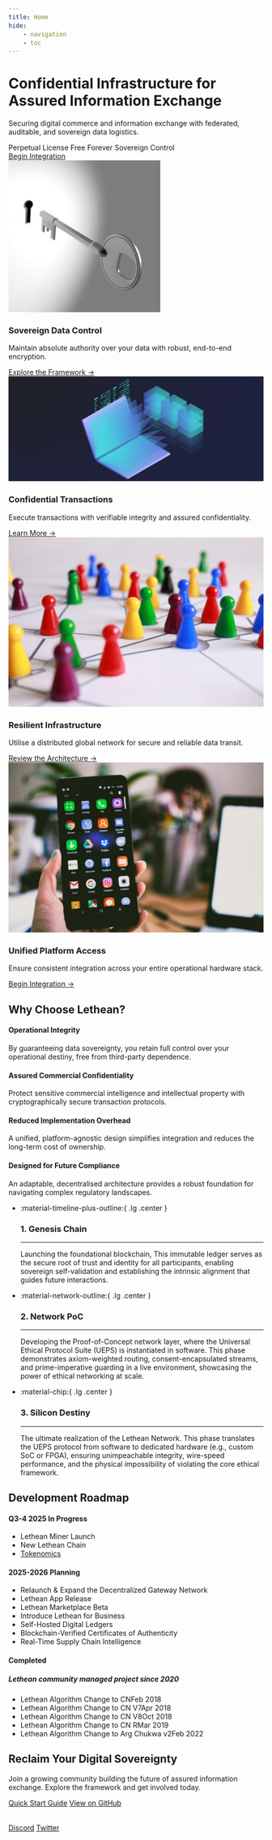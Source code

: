 ```yaml
---
title: Home
hide:
    - navigation
    - toc
---
```


<div class="hero-section">
  <div class="hero-content">
    <h1>Confidential Infrastructure for Assured Information Exchange</h1>
    <p class="hero-subtitle">Securing digital commerce and information exchange with federated, auditable, and sovereign data logistics.</p>
    <div class="hero-badges">
      <span class="badge">Perpetual License</span>
      <span class="badge">Free Forever</span>
      <span class="badge">Sovereign Control</span>
    </div>
    <a href="https://github.com/letheanVPN/blockchain/tree/dev-api?tab=readme-ov-file#lethean-networkethics-encoded" class="cta-button">Begin Integration</a>
  </div>
</div>

<div class="features-grid">
  <div class="feature-card">
    <img src="./assets/images/secure-data-storage.jpg?auto=compress&cs=tinysrgb&w=300" alt="Sovereign Data Control">
    <h3>Sovereign Data Control</h3>
    <p>Maintain absolute authority over your data with robust, end-to-end encryption.</p>
    <a href="/getting-started/dappserver/" class="get-started">Explore the Framework →</a>
  </div>
  
  <div class="feature-card">
    <img src="./assets/images/private-transaction-net.png?auto=compress&cs=tinysrgb&w=300" alt="Confidential Transactions">
    <h3>Confidential Transactions</h3>
    <p>Execute transactions with verifiable integrity and assured confidentiality.</p>
    <a href="/getting-started/wallet.html" class="get-started">Learn More →</a>
  </div>
  
  <div class="feature-card">
    <img src="./assets/images/decentralised-vpn.jpg?auto=compress&cs=tinysrgb&w=300" alt="Resilient Network Infrastructure">
    <h3>Resilient Infrastructure</h3>
    <p>Utilise a distributed global network for secure and reliable data transit.</p>
    <a href="/network/" class="get-started">Review the Architecture →</a>
  </div>
  
  <div class="feature-card">
    <img src="./assets/images/cross-platform.jpeg?auto=compress&cs=tinysrgb&w=300" alt="Unified Platform Access">
    <h3>Unified Platform Access</h3>
    <p>Ensure consistent integration across your entire operational hardware stack.</p>
    <a href="/getting-started/developer/" class="get-started">Begin Integration →</a>
  </div>
</div>

<div class="benefits-section">
  <h2>Why Choose Lethean?</h2>
  <div class="benefits-grid">
    <div class="benefit-card">
      <h4>Operational Integrity</h4>
      <p>By guaranteeing data sovereignty, you retain full control over your operational destiny, free from third-party dependence.</p>
    </div>
    <div class="benefit-card">
      <h4>Assured Commercial Confidentiality</h4>
      <p>Protect sensitive commercial intelligence and intellectual property with cryptographically secure transaction protocols.</p>
    </div>
    <div class="benefit-card">
      <h4>Reduced Implementation Overhead</h4>
      <p>A unified, platform-agnostic design simplifies integration and reduces the long-term cost of ownership.</p>
    </div>
    <div class="benefit-card">
      <h4>Designed for Future Compliance</h4>
      <p>An adaptable, decentralised architecture provides a robust foundation for navigating complex regulatory landscapes.</p>
    </div>
  </div>
</div>
<div>
    <div class="grid cards" markdown>

-   :material-timeline-plus-outline:{ .lg .center }
    ### 1. Genesis Chain
    ---
    Launching the foundational blockchain, This immutable ledger serves as the secure root of trust and identity for all participants, enabling sovereign self-validation and establishing the intrinsic alignment that guides future interactions.

-   :material-network-outline:{ .lg .center }
    ### 2. Network PoC
    ---
    Developing the Proof-of-Concept network layer, where the Universal Ethical Protocol Suite (UEPS) is instantiated in software. This phase demonstrates axiom-weighted routing, consent-encapsulated streams, and prime-imperative guarding in a live environment, showcasing the power of ethical networking at scale.

-   :material-chip:{ .lg .center }
    ### 3. Silicon Destiny
    ---
    The ultimate realization of the Lethean Network. This phase translates the UEPS protocol from software to dedicated hardware (e.g., custom SoC or FPGA), ensuring unimpeachable integrity, wire-speed performance, and the physical impossibility of violating the core ethical framework.

    </div>
</div>
<div class="roadmap-section">
  <h2>Development Roadmap</h2>
  <div class="timeline">
    <div class="timeline-item in-progress">
      <div class="timeline-marker"></div>
      <h4>Q3-4 2025 In Progress</h4>
      <ul>
        <li class="active">Lethean Miner Launch <span class="date"></span></li>
        <li class="active">New Lethean Chain<span class="date"></span></li>
        <li class="active"><a href="web3/tokenomics.html">Tokenomics</a><span class="date"></span></li>
      </ul>
    </div>
        <div class="timeline-item planning">
      <div class="timeline-marker"></div>
      <h4>2025-2026 Planning</h4>
      <ul>
        <li class="planned">Relaunch & Expand the Decentralized Gateway Network<span class="date"></span></li>
        <li class="planned">Lethean App Release <span class="date"></span></li>
        <li class="planned">Lethean Marketplace Beta <span class="date"></span></li>
        <li class="planned">Introduce Lethean for Business <span class="date"></span></li>
        <li class="planned">Self-Hosted Digital Ledgers <span class="date"></span></li>
        <li class="planned">Blockchain-Verified Certificates of Authenticity <span class="date"></span></li>
        <li class="planned">Real-Time Supply Chain Intelligence <span class="date"></span></li>
      </ul>
    </div>
    <div class="timeline-item completed">
      <div class="timeline-marker"></div>
      <h4>Completed </h4>
        <h5>Lethean community managed project since 2020 </h5>
      <ul>
        <li class="completed">Lethean Algorithm Change to CN<span class="date">Feb 2018</span></li>
        <li class="completed">Lethean Algorithm Change to CN V7<span class="date">Apr 2018</span></li>
        <li class="completed">Lethean Algorithm Change to CN V8<span class="date">Oct 2018</span></li>
        <li class="completed">Lethean Algorithm Change to CN R<span class="date">Mar 2019</span></li>
        <li class="completed">Lethean Algorithm Change to Arg Chukwa v2<span class="date">Feb 2022</span></li>
      </ul>
    </div>
  </div>
</div>

<div class="cta-section">
  <h2>Reclaim Your Digital Sovereignty</h2>
  <p>Join a growing community building the future of assured information exchange. Explore the framework and get involved today.</p>
  
  <div class="cta-buttons">
    <a href="/getting-started/wallet.html" class="cta-button">Quick Start Guide</a>
    <a href="https://github.com/letheanVPN" class="cta-button secondary">View on GitHub</a>
  </div>

  <div class="community-links" style="margin-top: 2rem;">
    <a href="https://discord.com/invite/lethean-lthn-379876792003067906" class="community-link">Discord</a>
    <a href="https://twitter.com/letheanVPN" class="community-link">Twitter</a>
  </div>
</div>
